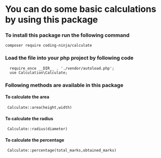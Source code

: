 # You can do some basic calculations by using this package

### To install this package run the following command
  ``` composer require coding-ninja/calculate ```
### Load the file into your php project by following code
```
  require_once __DIR__ . './vendor/autoload.php';
  use Calculation\Calculate;
```

### Following methods are available in this package
#### To calculate the area
  ``` Calculate::area(height,width)```
#### To calculate the radius
  ``` Calculate::radius(diameter)```
#### To calculate the percentage
  ``` Calculate::percentage(total_marks,obtained_marks)```
